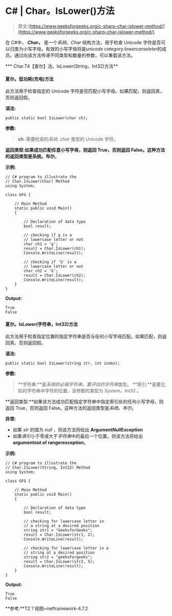 # C# | Char。IsLower()方法

> 原文:[https://www.geeksforgeeks.org/c-sharp-char-islower-method/](https://www.geeksforgeeks.org/c-sharp-char-islower-method/)

在 C#中， ***Char。*** 是一个*系统。Char* 结构方法，用于检查 Unicode 字符是否可以归类为小写字母。有效的小写字母将是*unicode category:lowercarseleter*的成员。通过向该方法传递不同类型和数量的参数，可以重载该方法。

***   Char.T4【查尔】法。IsLower(String，Int32)方法**

#### 夏尔。低功耗(充电)方法

此方法用于检查指定的 Unicode 字符是否匹配小写字母。如果匹配，则返回真，否则返回假。

**语法:**

```
public static bool IsLower(char ch);
```

**参数:**

> **ch** :需要检查的*系统. char* 类型的 Unicode 字符。

**返回类型:**如果成功匹配任意小写字母，则返回 True，否则返回 False。这种方法的返回类型是**系统。布尔**。

**示例:**

```
// C# program to illustrate the
// Char.IsLower(Char) Method
using System;

class GFG {

    // Main Method
    static public void Main()
    {

        // Declaration of data type
        bool result;

        // checking if g is a
        // lowercase letter or not
        char ch1 = 'g';
        result = Char.IsLower(ch1);
        Console.WriteLine(result);

        // checking if 'G' is a
        // lowercase letter or not
        char ch2 = 'G';
        result = Char.IsLower(ch2);
        Console.WriteLine(result);
    }
}
```

**Output:**

```
True
False

```

#### 夏尔。IsLower(字符串，Int32)方法

此方法用于检查指定位置的指定字符串是否与任何小写字母匹配。如果匹配，则返回真，否则返回假。

**语法:**

```
public static bool IsLower(string str, int index);
```

**参数:**

> **字符串:**是*系统的必输字符串。要评估的字符串*类型。
> **索引:**是要比较的字符串中字符的位置，该参数的类型为 *System。Int32* 。

**返回类型:**如果该方法成功匹配指定字符串中指定索引处的任何小写字母，则返回 True，否则返回 False。这种方法的返回类型是*系统。布尔*。

**异常:**

*   如果 *str* 的值为 *null* ，则该方法将给出 **ArgumentNullException**
*   如果*索引*小于零或大于*字符串*中的最后一个位置，则该方法将给出**argumentout of rangerexception**。

**示例:**

```
// C# program to illustrate the
// Char.IsLower(String, Int32) Method
using System;

class GFG {

    // Main Method
    static public void Main()
    {

        // Declaration of data type
        bool result;

        // checking for lowercase letter in
        // a string at a desired position
        string str1 = "GeeksforGeeks";
        result = Char.IsLower(str1, 2);
        Console.WriteLine(result);

        // checking for lowercase letter in a
        // string at a desired position
        string str2 = "geeksForgeeks";
        result = Char.IsLower(str2, 5);
        Console.WriteLine(result);
    }
}
```

**Output:**

```
True
False

```

**参考:**T2？视图=netframework-4.7.2